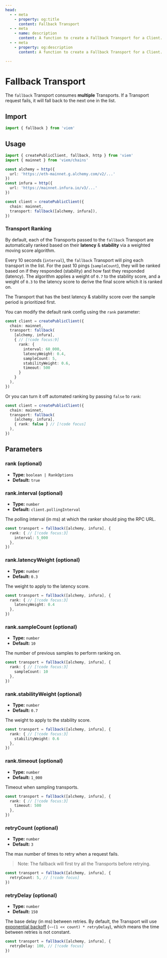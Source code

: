 ```yaml
---
head:
  - - meta
    - property: og:title
      content: Fallback Transport
  - - meta
    - name: description
      content: A function to create a Fallback Transport for a Client.
  - - meta
    - property: og:description
      content: A function to create a Fallback Transport for a Client.

---
```


# Fallback Transport

The `fallback` Transport consumes **multiple** Transports. If a Transport request fails, it will fall back to the next one in the list.

## Import

```ts
import { fallback } from 'viem'
```

## Usage

```ts {4-9,13}
import { createPublicClient, fallback, http } from 'viem'
import { mainnet } from 'viem/chains'

const alchemy = http({ 
  url: 'https://eth-mainnet.g.alchemy.com/v2/...' 
})
const infura = http({ 
  url: 'https://mainnet.infura.io/v3/...' 
})

const client = createPublicClient({
  chain: mainnet,
  transport: fallback([alchemy, infura]),
})
```

### Transport Ranking

By default, each of the Transports passed to the `fallback` Transport are automatically ranked based on their **latency** & **stability** via a weighted moving score algorithm. 

Every 10 seconds (`interval`), the `fallback` Transport will ping each transport in the list. For the past 10 pings (`sampleCount`), they will be ranked based on if they responded (stability) and how fast they responded (latency). The algorithm applies a weight of `0.7` to the stability score, and a weight of `0.3` to the latency score to derive the final score which it is ranked on.

The Transport that has the best latency & stability score over the sample period is prioritized first. 

You can modify the default rank config using the `rank` parameter:

```ts
const client = createPublicClient({
  chain: mainnet,
  transport: fallback(
    [alchemy, infura],
    { // [!code focus:9]
      rank: {
        interval: 60_000,
        latencyWeight: 0.4,
        sampleCount: 5,
        stabilityWeight: 0.6,
        timeout: 500
      }
    }
  ),
})
```

Or you can turn it off automated ranking by passing `false` to `rank`:

```ts
const client = createPublicClient({
  chain: mainnet,
  transport: fallback(
    [alchemy, infura],
    { rank: false } // [!code focus]
  ),
})
```

## Parameters

### rank (optional)

- **Type:** `boolean | RankOptions`
- **Default:** `true`

### rank.interval (optional)

- **Type:** `number`
- **Default:** `client.pollingInterval`

The polling interval (in ms) at which the ranker should ping the RPC URL.

```ts
const transport = fallback([alchemy, infura], {
  rank: { // [!code focus:3]
    interval: 5_000
  },
})
```

### rank.latencyWeight (optional)

- **Type:** `number`
- **Default:** `0.3`

The weight to apply to the latency score.

```ts
const transport = fallback([alchemy, infura], {
  rank: { // [!code focus:3]
    latencyWeight: 0.4
  },
})
```

### rank.sampleCount (optional)

- **Type:** `number`
- **Default:** `10`

The number of previous samples to perform ranking on.

```ts
const transport = fallback([alchemy, infura], {
  rank: { // [!code focus:3]
    sampleCount: 10
  },
})
```

### rank.stabilityWeight (optional)

- **Type:** `number`
- **Default:** `0.7`

The weight to apply to the stability score.

```ts
const transport = fallback([alchemy, infura], {
  rank: { // [!code focus:3]
    stabilityWeight: 0.6
  },
})
```

### rank.timeout (optional)

- **Type:** `number`
- **Default:** `1_000`

Timeout when sampling transports.

```ts
const transport = fallback([alchemy, infura], {
  rank: { // [!code focus:3]
    timeout: 500
  },
})
```

### retryCount (optional)

- **Type:** `number`
- **Default:** `3`

The max number of times to retry when a request fails. 

> Note: The fallback will first try all the Transports before retrying.

```ts
const transport = fallback([alchemy, infura], {
  retryCount: 5, // [!code focus]
})
```

### retryDelay (optional)

- **Type:** `number`
- **Default:** `150`

The base delay (in ms) between retries. By default, the Transport will use [exponential backoff](https://en.wikipedia.org/wiki/Exponential_backoff) (`~~(1 << count) * retryDelay`), which means the time between retries is not constant.

```ts
const transport = fallback([alchemy, infura], {
  retryDelay: 100, // [!code focus]
})
```


